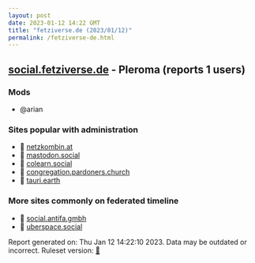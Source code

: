 ```yaml
---
layout: post
date: 2023-01-12 14:22 GMT
title: "fetziverse.de (2023/01/12)"
permalink: /fetziverse-de.html
---
```


## [social.fetziverse.de](https://social.fetziverse.de) - Pleroma (reports 1 users)

### Mods
 * @arian

### Sites popular with administration

* 🐘 [netzkombin.at](/netzkombin-at.html)
* 🐘 [mastodon.social](/mastodon-social.html)
* 🐘 [colearn.social](/colearn-social.html)
* 🐘 [congregation.pardoners.church](/congregation-pardoners-church.html)
* 🐘 [tauri.earth](/tauri-earth.html)

### More sites commonly on federated timeline

* 🐘 [social.antifa.gmbh](/social-antifa-gmbh.html)
* 🐘 [uberspace.social](/uberspace-social.html)

Report generated on: Thu Jan 12 14:22:10 2023. Data may be outdated or incorrect.
Ruleset version: [🧁](/version-cupcake)
